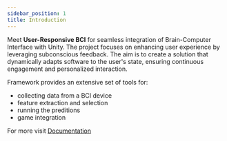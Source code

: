 ```yaml
---
sidebar_position: 1
title: Introduction
---
```


Meet **User-Responsive BCI** for seamless integration of Brain-Computer Interface with Unity.
The project focuses on enhancing user experience by leveraging subconscious feedback. The aim is to create a solution that dynamically adapts software to the user's state, ensuring continuous engagement and personalized interaction.

Framework provides an extensive set of tools for:
- collecting data from a BCI device
- feature extraction and selection
- running the preditions
- game integration

For more visit [Documentation](/BoreNoMore/docs/Docs/)
